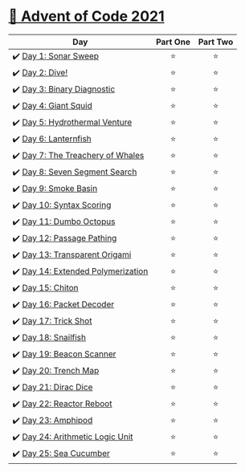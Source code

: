 # [🎄 Advent of Code 2021](https://adventofcode.com/2021)

| Day                                                                                                                                         |  Part One  |    Part Two    |
| ------------------------------------------------------------------------------------------------------------------------------------------- | :--------: | :------------: |
| ✔️ [Day 1: Sonar Sweep](https://github.com/kryha5555/Advent-of-Code-2021/tree/main/Day%2001 "Day 1: Sonar Sweep")                           |    ⭐️     |      ⭐️       |
| ✔️ [Day 2: Dive!](https://github.com/kryha5555/Advent-of-Code-2021/tree/main/Day%2002 "Day 2: Dive!")                                       |    ⭐️     |      ⭐️       |
| ✔️ [Day 3: Binary Diagnostic](https://github.com/kryha5555/Advent-of-Code-2021/tree/main/Day%2003 "Day 3: Binary Diagnostic")               |    ⭐️     |      ⭐️       |
| ✔️ [Day 4: Giant Squid](https://github.com/kryha5555/Advent-of-Code-2021/tree/main/Day%2004 "Day 4: Giant Squid")                           |    ⭐️     |      ⭐️       |
| ✔️ [Day 5: Hydrothermal Venture](https://github.com/kryha5555/Advent-of-Code-2021/tree/main/Day%2005 "Day 5: Hydrothermal Venture")         |    ⭐️     |      ⭐️       |
| ✔️ [Day 6: Lanternfish ](https://github.com/kryha5555/Advent-of-Code-2021/tree/main/Day%2006 "Day 6: Lanternfish")                          |    ⭐️     |      ⭐️       |
| ✔️ [Day 7: The Treachery of Whales ](https://github.com/kryha5555/Advent-of-Code-2021/tree/main/Day%2007 "Day 7: The Treachery of Whales")  |    ⭐️     |      ⭐️       |
| ✔️ [Day 8: Seven Segment Search ](https://github.com/kryha5555/Advent-of-Code-2021/tree/main/Day%2008 "Day 8: Seven Segment Search")        |    ⭐️     |      ⭐️       |
| ✔️ [Day 9: Smoke Basin ](https://github.com/kryha5555/Advent-of-Code-2021/tree/main/Day%2009 "Day 9: Smoke Basin")                          |    ⭐️     |      ⭐️       |
| ✔️ [Day 10: Syntax Scoring ](https://github.com/kryha5555/Advent-of-Code-2021/tree/main/Day%2010 "Day 10: Syntax Scoring")                  |    ⭐️     |      ⭐️       |
| ✔️ [Day 11: Dumbo Octopus ](https://github.com/kryha5555/Advent-of-Code-2021/tree/main/Day%2011 "Day 11: Dumbo Octopus")                    |    ⭐️     |      ⭐️       |
| ✔️ [Day 12: Passage Pathing ](https://github.com/kryha5555/Advent-of-Code-2021/tree/main/Day%2012 "Day 12: Passage Pathing")                |    ⭐️     |      ⭐️       |
| ✔️ [Day 13: Transparent Origami ](https://github.com/kryha5555/Advent-of-Code-2021/tree/main/Day%2013 "Day 13: Transparent Origami")        |    ⭐️     |      ⭐️       |
| ✔️ [Day 14: Extended Polymerization ](https://github.com/kryha5555/Advent-of-Code-2021/tree/main/Day%2014 "Day 14: Extended Polymerization")|    ⭐️     |      ⭐️       |
| ✔️ [Day 15: Chiton ](https://github.com/kryha5555/Advent-of-Code-2021/tree/main/Day%2015 "Day 15: Chiton")                                  |    ⭐️     |      ⭐️       |
| ✔️ [Day 16: Packet Decoder ](https://github.com/kryha5555/Advent-of-Code-2021/tree/main/Day%2016 "Day 16: Packet Decoder")                  |    ⭐️     |      ⭐️       |
| ✔️ [Day 17: Trick Shot ](https://github.com/kryha5555/Advent-of-Code-2021/tree/main/Day%2017 "Day 17: Trick Shot")                          |    ⭐️     |      ⭐️       |
| ✔️ [Day 18: Snailfish ](https://github.com/kryha5555/Advent-of-Code-2021/tree/main/Day%2018 "Day 18: Snailfish")                            |    ⭐️     |      ⭐️       |
| ✔️ [Day 19: Beacon Scanner ](https://github.com/kryha5555/Advent-of-Code-2021/tree/main/Day%2019 "Day 19: Beacon Scanner")         		  |    ⭐️     |      ⭐️       |
| ✔️ [Day 20: Trench Map ](https://github.com/kryha5555/Advent-of-Code-2021/tree/main/Day%2020 "Day 20: Trench Map")      	   			 	  |    ⭐️     |      ⭐️       |
| ✔️ [Day 21: Dirac Dice ](https://github.com/kryha5555/Advent-of-Code-2021/tree/main/Day%2021 "Day 21: Dirac Dice")      	   			 	  |    ⭐️     |      ⭐️       |
| ✔️ [Day 22: Reactor Reboot ](https://github.com/kryha5555/Advent-of-Code-2021/tree/main/Day%2022 "Day 22: Reactor Reboot")      	   	 	  |    ⭐️     |      ⭐️       |
| ✔️ [Day 23: Amphipod ](https://github.com/kryha5555/Advent-of-Code-2021/tree/main/Day%2023 "Day 23: Amphipod")      	   	            	  |    ⭐️     |      ⭐️       |
| ✔️ [Day 24: Arithmetic Logic Unit ](https://github.com/kryha5555/Advent-of-Code-2021/tree/main/Day%2024 "Day 24: Arithmetic Logic Unit")    |    ⭐️     |      ⭐️       |
| ✔️ [Day 25: Sea Cucumber ](https://github.com/kryha5555/Advent-of-Code-2021/tree/main/Day%2025 "Day 25: Sea Cucumber")                      |    ⭐️     |      ⭐️       |
